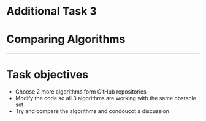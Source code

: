 # Additional Task 3
# Comparing Algorithms
----
# Task objectives 
- Choose 2 more algorithms form GitHub repositories
- Modify the code so all 3 algorithms are working with the same obstacle set
- Try and compare the algorithms and condoucot a discussion